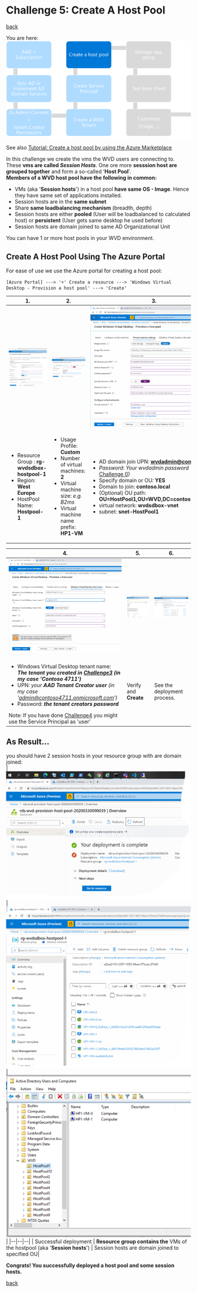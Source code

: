 # Challenge 5: Create A Host Pool

[back](../README.md)  

You are here:  
![Setup Flow](SetupFlow5.png)  

See also [Tutorial: Create a host pool by using the Azure Marketplace](https://docs.microsoft.com/en-us/azure/virtual-desktop/create-host-pools-azure-marketplace)  

In this challenge we create the vms the WVD users are connecting to. These **vms are called _Session Hosts_**. One ore more **sesssion host are grouped together** and form a so-called '**Host Pool**'.  
**Members of a WVD host pool have the following in common:**
- VMs (aka '**Session hosts**') in a host pool **have same OS - Image**. Hence they have same set of applications installed.
- Session hosts are in the **same subnet**
- Share **same loadbalancing mechanism** (breadth, depth)
- Session hosts are either **pooled** (User will be loadbalanced to calculated host) or **persistent** (User gets same desktop he used before)
- Session hosts are domain joined to same AD Organizational Unit

You can have 1 or more host pools in your WVD environment.  
 
## Create A Host Pool Using The Azure Portal
For ease of use we use the Azure portal for creating a host pool:  
```
[Azure Portal] ---> '+' Create a resource ---> 'Windows Virtual Desktop - Provision a host pool' ---> 'Create'
```  

| 1. | 2. | 3. |
|--|--|--|
| ![Create Host Pool wizard](HostPool-1.PNG)  |![Create Host Pool wizard](HostPool-2.PNG)  |![Create Host Pool wizard](HostPool-3.PNG)  |
| <ul><li>Resource Group : **rg-wvdsdbox-hostpool-1** </li><li>Region: **West Europe** </li><li>HostPool Name: **Hostpool-1**</li></ul> | <ul><li>Usage Profile: **Custom** </li><li>Number of virtual machines: **2** </li><li>Virtual machine size: _e.g. B2ms_</li><li>Virtual machine name prefix: **HP1-VM**</li></ul>  | <ul><li>AD domain join UPN: **wvdadmin@contoso.local** </li><li>_Password_: _Your wvdadmin password_ (see [Challenge 0](../Challenge0/README.md)) </li><li>Specify domain or OU: **YES**</li><li>Domain to join: **contoso.local**</li><li>(Optional) OU path: **OU=HostPool1,OU=WVD,DC=contoso,DC=local**</li><li>virtual network: **wvdsdbox-vnet**</li><li>subnet: **snet-HostPool1**</li></ul> |  
  

| 4. | 5. | 6. |
|--|--|--|
| ![Create Host Pool wizard](HostPool-4.PNG)  |![Create Host Pool wizard](HostPool-5.PNG)  |![Create Host Pool wizard](HostPool-6.PNG)  |
| <ul><li>Windows Virtual Desktop tenant name: **_The tenant you created in [Challenge3](../Challenge3/README.md) (in my case 'Contoso 4711')_**  </li><li>UPN: _your **AAD Tenant Creator user** (in my case 'admin@contoso4711.onmicrosoft.com')_</li><li>Password: **_the tenant creators password_**</li></ul> Note: If you have done [Challenge4](../Challenge4/README.md) you might use the Service Principal as 'user' | Verify and **Create**  | See the deployment process.  |  
  
## As Result...
you should have 2 session hosts in your resource group with are domain joined:  
|![Create Host Pool wizard](HostPool-7.PNG) | ![Create Host Pool wizard](HostPool-8.PNG) | ![Domain Joined Session Hosts](AD-WVD-OU.PNG) |
|--|--|--|
| Successful deployment | **Resource group contains the** VMs of the hostpool (aka '**Session hosts**')  | Session hosts are domain joined to specified OU|
  
**Congrats! You successfully deployed a host pool and some session hosts.**
  

[back](../README.md) 